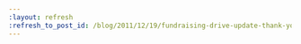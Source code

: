 ```yaml
---
:layout: refresh
:refresh_to_post_id: /blog/2011/12/19/fundraising-drive-update-thank-you-everyone
---
```

